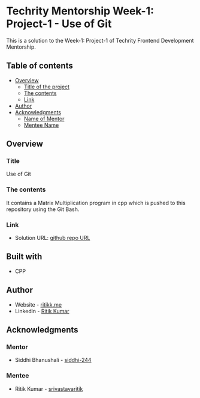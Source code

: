 # Techrity Mentorship Week-1: Project-1 - Use of Git

This is a solution to the Week-1: Project-1 of Techrity Frontend Development Mentorship.

## Table of contents

- [Overview](#overview)
  - [Title of the project](#title)
  - [The contents](#the-contents)
  - [Link](#link)
- [Author](#author)
- [Acknowledgments](#acknowledgments)
   - [Name of Mentor](#mentor)
   - [Mentee Name](#mentee)

## Overview

### Title
Use of Git

### The contents

It contains a Matrix Multiplication program in cpp which is pushed to this repository using the Git Bash.

### Link

- Solution URL: [github repo URL](https://github.com/srivastavaritik/techrity-)

## Built with

- CPP

## Author

- Website - [ritikk.me](https://ritikk.me/)
- Linkedin - [Ritik Kumar](https://www.linkedin.com/in/ritik-kumar-3bb19a175/)

## Acknowledgments

### Mentor
- Siddhi Bhanushali - [siddhi-244](https://github.com/siddhi-244)

### Mentee
- Ritik Kumar - [srivastavaritik](https://github.com/srivastavaritik)